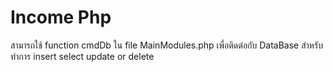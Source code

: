 # Income Php
สามารถใช้ function cmdDb ใน file MainModules.php เพื่อติดต่อกับ DataBase สำหรับทำการ insert select update or delete

